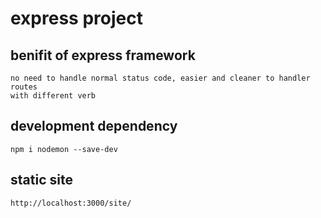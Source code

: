 # express project

## benifit of express framework
    no need to handle normal status code, easier and cleaner to handler routes
    with different verb

## development dependency
    npm i nodemon --save-dev

## static site
    http://localhost:3000/site/